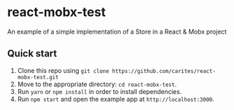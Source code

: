# react-mobx-test
An example of a simple implementation of a Store in a React & Mobx project 

## Quick start

1.  Clone this repo using `git clone https://github.com/carites/react-mobx-test.git`
2.  Move to the appropriate directory: `cd react-mobx-test`.
3.  Run `yarn` or `npm install` in order to install dependencies.
4.  Run `npm start` and open the example app at `http://localhost:3000`.